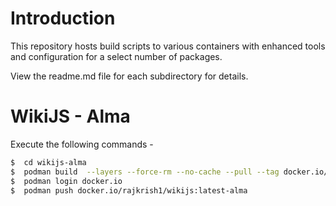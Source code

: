 # Introduction

This repository hosts build scripts to various containers with enhanced tools and configuration for a select number of packages.

View the readme.md file for each subdirectory for details.

# WikiJS - Alma

Execute the following commands - 

```bash
$  cd wikijs-alma
$  podman build  --layers --force-rm --no-cache --pull --tag docker.io/rajkrish1/wikijs:latest-alma -f Containerfile . 
$  podman login docker.io
$  podman push docker.io/rajkrish1/wikijs:latest-alma


```

